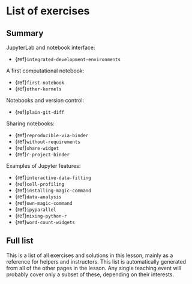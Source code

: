# List of exercises

## Summary

JupyterLab and notebook interface:
- {ref}`integrated-development-environments`

A first computational notebook:
- {ref}`first-notebook`
- {ref}`other-kernels`

Notebooks and version control:
- {ref}`plain-git-diff`

Sharing notebooks:
- {ref}`reproducible-via-binder`
- {ref}`without-requirements`
- {ref}`share-widget`
- {ref}`r-project-binder`

Examples of Jupyter features:
- {ref}`interactive-data-fitting`
- {ref}`cell-profiling`
- {ref}`installing-magic-command`
- {ref}`data-analysis`
- {ref}`own-magic-command`
- {ref}`ipyparallel`
- {ref}`mixing-python-r`
- {ref}`word-count-widgets`


## Full list

This is a list of all exercises and solutions in this lesson, mainly
as a reference for helpers and instructors.  This list is
automatically generated from all of the other pages in the lesson.
Any single teaching event will probably cover only a subset of these,
depending on their interests.

```{exerciselist}
```
